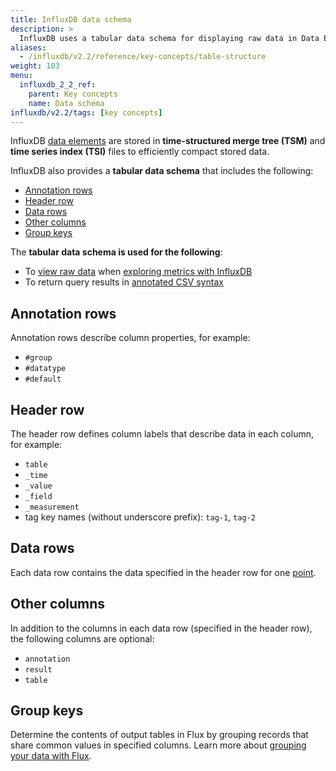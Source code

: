 ```yaml
---
title: InfluxDB data schema
description: >
  InfluxDB uses a tabular data schema for displaying raw data in Data Explorer and for returning query results in annotated CSV syntax.
aliases:
  - /influxdb/v2.2/reference/key-concepts/table-structure
weight: 103
menu:
  influxdb_2_2_ref:
    parent: Key concepts
    name: Data schema
influxdb/v2.2/tags: [key concepts]
---
```


InfluxDB [data elements](/influxdb/v2.2/reference/key-concepts/data-elements/) are stored in **time-structured merge tree (TSM)** and **time series index (TSI)** files to efficiently compact stored data.

InfluxDB also provides a **tabular data schema** that includes the following:

- [Annotation rows](#annotation-rows)
- [Header row](#header-row)
- [Data rows](#data-rows)
- [Other columns](#other-columns)
- [Group keys](#group-keys)

The **tabular data schema is used for the following**:

- To [view raw data](/influxdb/v2.2/query-data/execute-queries/data-explorer/#view-raw-data) when [exploring metrics with InfluxDB](/influxdb/v2.2/visualize-data/explore-metrics)
- To return query results in [annotated CSV syntax](/influxdb/v2.2/reference/syntax/annotated-csv/)

## Annotation rows

Annotation rows describe column properties, for example:

- `#group`
- `#datatype`
- `#default`

## Header row

The header row defines column labels that describe data in each column, for example:

- `table`
- `_time`
- `_value`
- `_field`
- `_measurement`
-  tag key names (without underscore prefix): `tag-1`, `tag-2`

## Data rows

Each data row contains the data specified in the header row for one [point](/influxdb/v2.2/reference/glossary/#point).

## Other columns

In addition to the columns in each data row (specified in the header row), the following columns are optional:

- `annotation`
- `result`
- `table`

## Group keys

Determine the contents of output tables in Flux by grouping records that share common values in specified columns. Learn more about [grouping your data with Flux](/influxdb/v2.2/query-data/flux/group-data/).
